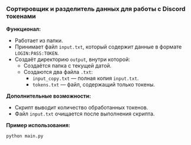 ### Сортировщик и разделитель данных для работы с Discord токенами

**Функционал:**
- Работает из папки.
- Принимает файл `input.txt`, который содержит данные в формате `LOGIN:PASS:TOKEN`.
- Создаёт директорию `output`, внутри которой:
  - Создаётся папка с текущей датой.
  - Создаются два файла `.txt`:
    - `input_copy.txt` — полная копия `input.txt`.
    - `tokens.txt` — файл, содержащий только токены.

**Дополнительные возможности:**
- Скрипт выводит количество обработанных токенов.
- Файл `input.txt` очищается после выполнения скрипта.

**Пример использования:**

```bash
python main.py
```

